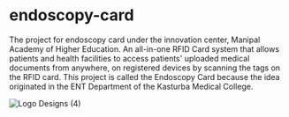 # endoscopy-card
The project for endoscopy card under the innovation center, Manipal Academy of Higher Education. An all-in-one RFID Card system that allows patients and health facilities to access patients' uploaded medical documents from anywhere, on registered devices by scanning the tags on the RFID card. 
This project is called the Endoscopy Card because the idea originated in the ENT Department of the Kasturba Medical College.

![Logo Designs (4)](https://user-images.githubusercontent.com/27415791/155775643-e403108a-6ff0-4640-9492-5e0f9f3cc699.jpg)
